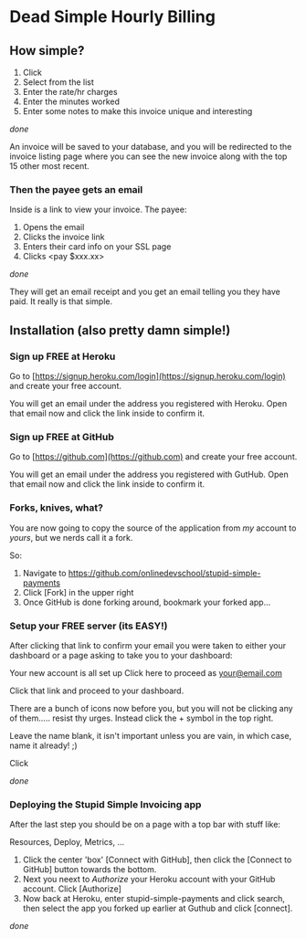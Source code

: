 # Dead Simple Hourly Billing

## How simple?

1. Click <create invoice>
2. Select <payee> from the list
3. Enter the rate/hr charges
4. Enter the minutes worked
5. Enter some notes to make this invoice unique and interesting

*done*

An invoice will be saved to your database, and you will be redirected to the invoice listing page where you can see the new invoice along with the top 15 other most recent.

### Then the payee gets an email

Inside is a link to view your invoice. The payee:

1. Opens the email
2. Clicks the invoice link
3. Enters their card info on your SSL page
4. Clicks <pay $xxx.xx>

*done*

They will get an email receipt and you get an email telling you they have paid. It really is that simple.

## Installation (also pretty damn simple!)

### Sign up FREE at Heroku

Go to [https://signup.heroku.com/login](https://signup.heroku.com/login) and create your free account.

You will get an email under the address you registered with Heroku. Open that email now and click the link inside to confirm it.

### Sign up FREE at GitHub

Go to [https://github.com](https://github.com) and create your free account.

You will get an email under the address you registered with GutHub. Open that email now and click the link inside to confirm it.

### Forks, knives, what?

You are now going to copy the source of the application from _my_ account to _yours_, but we nerds call it a fork.

So:

1. Navigate to https://github.com/onlinedevschool/stupid-simple-payments
2. Click [Fork] in the upper right
3. Once GitHub is done forking around, bookmark your forked app...

### Setup your FREE server (its EASY!)

After clicking that link to confirm your email you were taken to either your dashboard or a page asking to take you to your dashboard:

Your new account is all set up
Click here to proceed as your@email.com

Click that link and proceed to your dashboard.

There are a bunch of icons now before you, but you will not be clicking any of them..... resist thy urges. Instead click the + symbol in the top right.

Leave the name blank, it isn't important unless you are vain, in which case, name it already! ;)

Click <create app>

*done*

### Deploying the Stupid Simple Invoicing app

After the last step you should be on a page with a top bar with stuff like:

Resources, Deploy, Metrics, ...

1. Click the center 'box' [Connect with GitHub], then click the [Connect to GitHub] button towards the bottom.
2. Next you neext to _Authorize_ your Heroku account with your GitHub account. Click [Authorize]
3. Now back at Heroku, enter stupid-simple-payments and click search, then select the app you forked up earlier at Guthub and click [connect].

*done*
